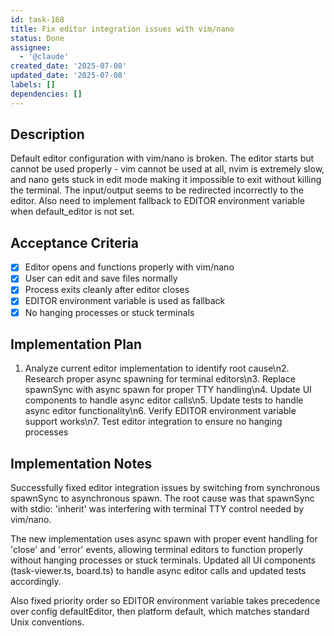 ```yaml
---
id: task-168
title: Fix editor integration issues with vim/nano
status: Done
assignee:
  - '@claude'
created_date: '2025-07-08'
updated_date: '2025-07-08'
labels: []
dependencies: []
---
```


## Description

Default editor configuration with vim/nano is broken. The editor starts but cannot be used properly - vim cannot be used at all, nvim is extremely slow, and nano gets stuck in edit mode making it impossible to exit without killing the terminal. The input/output seems to be redirected incorrectly to the editor. Also need to implement fallback to EDITOR environment variable when default_editor is not set.

## Acceptance Criteria

- [x] Editor opens and functions properly with vim/nano
- [x] User can edit and save files normally
- [x] Process exits cleanly after editor closes
- [x] EDITOR environment variable is used as fallback
- [x] No hanging processes or stuck terminals

## Implementation Plan

1. Analyze current editor implementation to identify root cause\n2. Research proper async spawning for terminal editors\n3. Replace spawnSync with async spawn for proper TTY handling\n4. Update UI components to handle async editor calls\n5. Update tests to handle async editor functionality\n6. Verify EDITOR environment variable support works\n7. Test editor integration to ensure no hanging processes

## Implementation Notes

Successfully fixed editor integration issues by switching from synchronous spawnSync to asynchronous spawn. The root cause was that spawnSync with stdio: 'inherit' was interfering with terminal TTY control needed by vim/nano. 

The new implementation uses async spawn with proper event handling for 'close' and 'error' events, allowing terminal editors to function properly without hanging processes or stuck terminals. Updated all UI components (task-viewer.ts, board.ts) to handle async editor calls and updated tests accordingly. 

Also fixed priority order so EDITOR environment variable takes precedence over config defaultEditor, then platform default, which matches standard Unix conventions.
